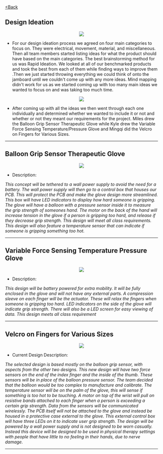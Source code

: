 [<Back](https://team-208-github-io.github.io/Team-208/)

## Design Ideation
 
<div style="text-align: center">
<img src="https://user-images.githubusercontent.com/122709159/213965963-f8247255-c0f5-45f7-b8b9-de3b4387599c.png"/>
</div> 

* For our design ideation process we agreed on four main categories to focus on. They were electrical, movement, material, and miscellaneous. Then all team members started listing ideas for what the product should have based on the main categories. The best brainstorming method for us was Rapid Ideation. We looked at all of our benchmarked products and took the best from each of them while finding ways to improve them .Then we just started throwing everything we could think of onto the jamboard until we couldn't come up with any more ideas. Mind mapping didn't work for us as we started coming up with too many main ideas we wanted to focus on and was taking too much time. 


<div style="text-align: center">
<img src="https://user-images.githubusercontent.com/122709159/213966327-d724d5fc-da0b-442a-a4be-13c727f222c8.png"/>
</div> 

* After coming up with all the ideas we then went through each one individually and determined whether we wanted to include it or not and whether or not they meant our requirements for the project. Miles drew the Balloon Grip Sensor Therapeutic Glove while Kyle drew the Variable Force Sensing Temperature/Pressure Glove and Mingqi did the Velcro on Fingers for Various Sizes.

---
**Balloon Grip Sensor Therapeutic Glove**
---

<div style="text-align: center">
<img src="https://user-images.githubusercontent.com/122709159/213966462-f60028a3-5916-4f63-95ae-82ab78ccc513.png"/>
</div> 
  
* Description: 

_This concept will be tethered to a wall power supply to avoid the need for a battery\. The wall power supply will then go to a control box that houses our PCB\. This will protect the PCB and make the glove design more streamlined\. This box will have LED indicators to display how hard someone is gripping\. The glove will have a balloon with a pressure sensor inside it to measure the grip strength of someones hand\. The motor on the back of the hand will increase tension in the glove if a person is gripping too hard, and release if they decrease grip strength\. This design will meet all class requirements\. This design will also feature a temperature sensor that can indicate if someone is gripping something too hot\._

---
**Variable Force Sensing Temperature Pressure Glove**
---

<div style="text-align: center">
<img src="https://user-images.githubusercontent.com/122709159/213966564-2cba5767-babe-4e55-85ea-b9585db0051f.png"/>
</div> 

* Description: 

_This design will be battery powered for extra mobility\. It will be fully enclosed in the glove and will not have any external parts\. A compression sleeve on each finger will be the actuator\. These will relax the fingers when someone is gripping too hard\. LED indicators on the side of the glove will indicate grip strength\. There will also be a LED screen for easy viewing of data\. This design meets all class requirement_

--- 
**Velcro on Fingers for Various Sizes**
---

<div style="text-align: center">
<img src="https://user-images.githubusercontent.com/122709159/213966611-4041dacc-41a9-4ff9-aeaa-34a482402d6a.jpg"/>
</div> 

* Current Design Description:
  
_The selected design is based mostly on the balloon grip sensor, with aspects from the other two designs\. This new design will have two force sensors on the end of the index finger and the inside of the thumb\. These sensors will be in place of the balloon pressure sensor\. The team decided that the balloon would be too complex to manufacture and calibrate\. The temperature sensor will be on the palm of the glove, this will sense if something is too hot to be touching\. A motor on top of the wrist will pull on resistive bands attached to each finger when a person is exceeding a certain grip strength\. Data from the sensors will be communicated wirelessly\. The PCB itself will not be attached to the glove and instead be housed in a protective case external to the glove\. This external control box will have three LEDs on it to indicate user grip strength\. The design will be powered by a wall power supply and is not designed to be worn casually\. Instead this device will be designed to be used in physical therapy settings with people that have little to no feeling in their hands, due to nerve damage\._

---
